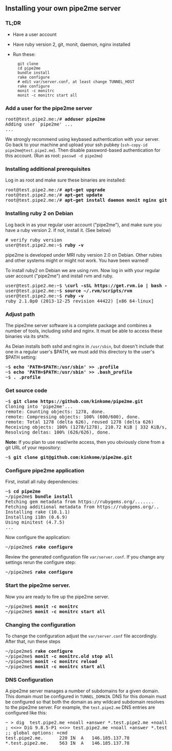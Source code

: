 ## Installing your own pipe2me server

### TL;DR

- Have a user account
- Have ruby version 2, git, monit, daemon, nginx installed
- Run these:

        git clone
        cd pipe2me
        bundle install
        rake configure
        # edit var/server.conf, at least change TUNNEL_HOST
        rake configure
        monit -c monitrc
        monit -c monitrc start all

### Add a user for the pipe2me server

<pre>
root@test.pipe2.me:/# <b>adduser pipe2me</b>
Adding user `pipe2me' ...
...
</pre>

We strongly recommend using keybased authentication with your server. Go back
to your machine and upload your ssh pubkey (`ssh-copy-id pipe2me@test.pipe2.me`).
Then disable password-based authentication for this account. (Run as root: `passwd -d pipe2me`)

### Installing additional prerequisites

Log in as root and make sure these binaries are installed:

<pre>
root@test.pipe2.me:/# <b>apt-get upgrade</b>
root@test.pipe2.me:/# <b>apt-get update</b>
root@test.pipe2.me:/# <b>apt-get install daemon monit nginx git</b>
</pre>

### Installing ruby 2 on Debian

Log back in as your regular user account ("pipe2me"), and make sure you
have a ruby version 2. If not, install it. (See below)

<pre>
# verify ruby version
user@test.pipe2.me:~$ <b>ruby -v</b>
</pre>

pipe2me is developed under MRI ruby version 2.0 on Debian. Other rubies and
other systems might or might not work. You have been warned!

To install ruby2 on Debian we are using *rvm*. Now log in with your regular
user account ("pipe2me") and install rvm and ruby.

<pre>
user@test.pipe2.me:~$ <b>\curl -sSL https://get.rvm.io | bash -s stable --ruby</b>
user@test.pipe2.me:~$ <b>source ~/.rvm/scripts/rvm</b>
user@test.pipe2.me:~$ <b>ruby -v</b>
ruby 2.1.0p0 (2013-12-25 revision 44422) [x86_64-linux]
</pre>

### Adjust path

The pipe2me server software is a complete package and combines a number of
tools, including sshd and nginx. It must be able to access these binaries via
its `$PATH`.

As Deian installs both sshd and nginx in `/usr/sbin`, but doesn't include that
one in a regular user's $PATH, we must add this directory to the user's $PATH
setting:

<pre>
~$ <b>echo 'PATH=$PATH:/usr/sbin' >> .profile</b>
~$ <b>echo 'PATH=$PATH:/usr/sbin' >> .bash_profile</b>
~$ <b>. .profile</b>
</pre>

### Get source code

<pre>
~$ <b>git clone https://github.com/kinkome/pipe2me.git</b>
Cloning into 'pipe2me'...
remote: Counting objects: 1278, done.
remote: Compressing objects: 100% (600/600), done.
remote: Total 1278 (delta 626), reused 1278 (delta 626)
Receiving objects: 100% (1278/1278), 210.72 KiB | 332 KiB/s, done.
Resolving deltas: 100% (626/626), done.
</pre>

**Note:** If you plan to use read/write access, then you obviously clone from a git URL
of your repository:

<pre>
~$ <b>git clone git@github.com:kinkome/pipe2me.git</b>
</pre>

### Configure pipe2me application

First, install all ruby dependencies:

<pre>
~$ <b>cd pipe2me</b>
~/pipe2me$ <b>bundle install</b>
Fetching gem metadata from https://rubygems.org/.......
Fetching additional metadata from https://rubygems.org/..
Installing rake (10.1.1)
Installing i18n (0.6.9)
Using minitest (4.7.5)
...
</pre>

Now configure the application:

<pre>
~/pipe2me$ <b>rake configure</b>
</pre>

Review the generated configuration file `var/server.conf`. If you change any settings
rerun the configure step:

<pre>
~/pipe2me$ <b>rake configure</b>
</pre>

### Start the pipe2me server.

Now you are ready to fire up the pipe2me server.

<pre>
~/pipe2me$ <b>monit -c monitrc</b>
~/pipe2me$ <b>monit -c monitrc start all</b>
</pre>

### Changing the configuration

To change the configuration adjust the `var/server.conf` file accordingly. After that,
run these steps

<pre>
~/pipe2me$ <b>rake configure</b>
~/pipe2me$ <b>monit -c monitrc.old stop all</b>
~/pipe2me$ <b>monit -c monitrc reload</b>
~/pipe2me$ <b>monit -c monitrc start all</b>
</pre>

### DNS Configuration

A pipe2me server manages a number of subdomains for a given domain. This domain must
be configured in `TUNNEL_DOMAIN`. DNS for this domain must be configured so that both
the domain as any wildcard subdomain resolves to the pipe2me server. For example, the
`test.pipe2.me` DNS entries are configured like this:

<pre>
~ > dig  test.pipe2.me +noall +answer *.test.pipe2.me +noall +answer
; <<>> DiG 9.8.5-P1 <<>> test.pipe2.me +noall +answer *.test.pipe2.me +noall +answer
;; global options: +cmd
test.pipe2.me.		220	IN	A	146.185.137.78
*.test.pipe2.me.	563	IN	A	146.185.137.78
</pre>
